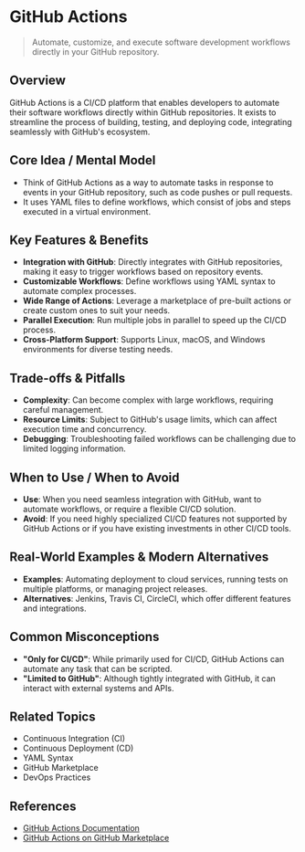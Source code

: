 # GitHub Actions

> Automate, customize, and execute software development workflows directly in your GitHub repository.

## Overview
GitHub Actions is a CI/CD platform that enables developers to automate their software workflows directly within GitHub repositories. It exists to streamline the process of building, testing, and deploying code, integrating seamlessly with GitHub's ecosystem.

## Core Idea / Mental Model
- Think of GitHub Actions as a way to automate tasks in response to events in your GitHub repository, such as code pushes or pull requests.
- It uses YAML files to define workflows, which consist of jobs and steps executed in a virtual environment.

## Key Features & Benefits
- **Integration with GitHub**: Directly integrates with GitHub repositories, making it easy to trigger workflows based on repository events.
- **Customizable Workflows**: Define workflows using YAML syntax to automate complex processes.
- **Wide Range of Actions**: Leverage a marketplace of pre-built actions or create custom ones to suit your needs.
- **Parallel Execution**: Run multiple jobs in parallel to speed up the CI/CD process.
- **Cross-Platform Support**: Supports Linux, macOS, and Windows environments for diverse testing needs.

## Trade-offs & Pitfalls
- **Complexity**: Can become complex with large workflows, requiring careful management.
- **Resource Limits**: Subject to GitHub's usage limits, which can affect execution time and concurrency.
- **Debugging**: Troubleshooting failed workflows can be challenging due to limited logging information.

## When to Use / When to Avoid
- **Use**: When you need seamless integration with GitHub, want to automate workflows, or require a flexible CI/CD solution.
- **Avoid**: If you need highly specialized CI/CD features not supported by GitHub Actions or if you have existing investments in other CI/CD tools.

## Real-World Examples & Modern Alternatives
- **Examples**: Automating deployment to cloud services, running tests on multiple platforms, or managing project releases.
- **Alternatives**: Jenkins, Travis CI, CircleCI, which offer different features and integrations.

## Common Misconceptions
- **"Only for CI/CD"**: While primarily used for CI/CD, GitHub Actions can automate any task that can be scripted.
- **"Limited to GitHub"**: Although tightly integrated with GitHub, it can interact with external systems and APIs.

## Related Topics
- Continuous Integration (CI)
- Continuous Deployment (CD)
- YAML Syntax
- GitHub Marketplace
- DevOps Practices

## References
- [GitHub Actions Documentation](https://docs.github.com/en/actions)  
- [GitHub Actions on GitHub Marketplace](https://github.com/marketplace?type=actions)